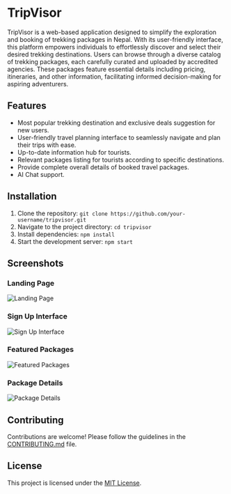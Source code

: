 # TripVisor

TripVisor is a web-based application designed to simplify the exploration and booking of trekking packages in Nepal. With its user-friendly interface, this platform empowers individuals to effortlessly discover and select their desired trekking destinations. Users can browse through a diverse catalog of trekking packages, each carefully curated and uploaded by accredited agencies. These packages feature essential details including pricing, itineraries, and other information, facilitating informed decision-making for aspiring adventurers.

## Features

- Most popular trekking destination and exclusive deals suggestion for new users.
- User-friendly travel planning interface to seamlessly navigate and plan their trips with ease.
- Up-to-date information hub for tourists.
- Relevant packages listing for tourists according to specific destinations.
- Provide complete overall details of booked travel packages.
- AI Chat support.

## Installation

1. Clone the repository: `git clone https://github.com/your-username/tripvisor.git`
2. Navigate to the project directory: `cd tripvisor`
3. Install dependencies: `npm install`
4. Start the development server: `npm start`

## Screenshots

### Landing Page
![Landing Page](screenshots/landing-page.png)

### Sign Up Interface
![Sign Up Interface](screenshots/signup.png)

### Featured Packages
![Featured Packages](screenshots/featured-packages.png)

### Package Details
![Package Details](screenshots/package-details.png)

## Contributing

Contributions are welcome! Please follow the guidelines in the [CONTRIBUTING.md](https://github.com/your-username/tripvisor/blob/main/CONTRIBUTING.md) file.

## License

This project is licensed under the [MIT License](https://github.com/your-username/tripvisor/blob/main/LICENSE).
